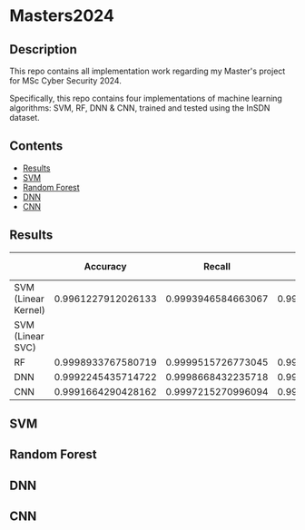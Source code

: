 # Masters2024

## Description
This repo contains all implementation work regarding my Master's project for MSc Cyber Security 2024.

Specifically, this repo contains four implementations of machine learning algorithms: SVM, RF, DNN & CNN, trained and tested using the InSDN dataset.

## Contents

- [Results](#results)
- [SVM](#svm)
- [Random Forest](#random-forest)
- [DNN](#dnn)
- [CNN](#cnn)

## Results

|     | Accuracy | Recall | Precision | F1 Score | Training Time |
|-----|----------|--------|-----------|----------|---------------|
| SVM (Linear Kernel)|0.9961227912026133|0.9993946584663067|0.9957779439793482|0.9975830231546382|1111.42|
| SVM (Linear SVC)   | 
| RF  |0.9998933767580719|0.9999515726773045|0.9999152552632534|0.9999334136405184|51.05|
| DNN |0.9992245435714722|0.9998668432235718|0.9991652369499207|0.9364207983016968|416.05|
| CNN |0.9991664290428162|0.9997215270996094|0.9992376565933228|0.9863563776016235|701.33|

## SVM

## Random Forest

## DNN

## CNN